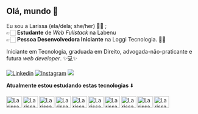 
## Olá, mundo 👋

Eu sou a Larissa (ela/dela; she/her) 🦻🏻 ; <br>
👉🏻 **Estudante** de _Web Fullstack_ na Labenu <br>
👉🏻 **Pessoa Desenvolvedora Iniciante** na Loggi Tecnologia. 💙🐇
  
Iniciante em Tecnologia, graduada em Direito, advogada-não-praticante e futura _web developer_. ✨💻✨

<!--
<a href="https://github.com/larissite">
<img  src="https://github-readme-stats.vercel.app/api?username=larissite&show_icons=true&theme=dracula&include_all_commits=true&count_private=true"/> 
<img  src="https://github-readme-stats.vercel.app/api/top-langs/?username=larissite&layout=compact&langs_count=7&theme=dracula"/> -->

                                                                                                                                  
 [![Linkedin](https://img.shields.io/badge/LinkedIn-0077B5?style=for-the-badge&logo=linkedin&logoColor=white)](https://www.linkedin.com/in/larissa-de-castro-azevedo-61b78115a/)
 [![Instagram](https://img.shields.io/badge/Instagram-E4405F?style=for-the-badge&logo=instagram&logoColor=white)](https://www.instagram.com/_larissite/)
 <a href = "mailto:castrodelari@gmail.com"><img src="https://img.shields.io/badge/Gmail-D14836?style=for-the-badge&logo=gmail&logoColor=white" target="_blank"></a> 
 
<!--  ![Snake animation](https://github.com/larissite/larissite/blob/output/github-contribution-grid-snake.svg) -->

**Atualmente estou estudando estas tecnologias** ⬇️ 

<img align="left" alt="Larissa-html" height="30" width="40" src="https://cdn.jsdelivr.net/gh/devicons/devicon/icons/html5/html5-original.svg"/>
<img align="left" alt="Larissa-css3" height="30" width="40" src="https://cdn.jsdelivr.net/gh/devicons/devicon/icons/css3/css3-original.svg"/>
<img align="left" alt="Larissa-javascript" height="30" width="40" src="https://cdn.jsdelivr.net/gh/devicons/devicon/icons/javascript/javascript-plain.svg""/>
<img align="left" alt="Larissa-git" height="30" width="40" src="https://cdn.jsdelivr.net/gh/devicons/devicon/icons/git/git-original.svg"/>                  <img align="left" alt="Larissa-react" height="30" width="40" src="https://cdn.jsdelivr.net/gh/devicons/devicon/icons/react/react-original.svg" />
 <img align="left" alt="Larissa-typescript" height="30" width="40" src="https://cdn.jsdelivr.net/gh/devicons/devicon/icons/typescript/typescript-original.svg" />
<img align="left" alt="Larissa-nodejs" height="30" width="40"  src="https://cdn.jsdelivr.net/gh/devicons/devicon/icons/nodejs/nodejs-original.svg"/>
<img  align="left" alt="Larissa-express" height="30" width="40" src="https://cdn.jsdelivr.net/gh/devicons/devicon/icons/express/express-original.svg" />
<img align="left" alt="Larissa-mysql" height="30" width="40" src="https://cdn.jsdelivr.net/gh/devicons/devicon/icons/mysql/mysql-plain.svg" />
<img align="left" alt="Larissa-jest" height="30" width="40" src="https://cdn.jsdelivr.net/gh/devicons/devicon/icons/jest/jest-plain.svg" />

          
          

 
